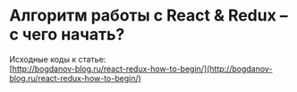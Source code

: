 # Алгоритм работы с React & Redux – с чего начать?
  		  
Исходные коды к статье:   
[http://bogdanov-blog.ru/react-redux-how-to-begin/](http://bogdanov-blog.ru/react-redux-how-to-begin/)		
